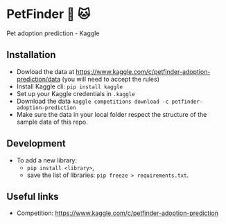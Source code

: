 # PetFinder 🐶 🐱

Pet adoption prediction - Kaggle

## Installation

- Dowload the data at https://www.kaggle.com/c/petfinder-adoption-prediction/data (you will need to accept the rules)
- Install Kaggle cli: `pip install kaggle`
- Set up your Kaggle credentials in `.kaggle`
- Download the data `kaggle competitions download -c petfinder-adoption-prediction`
- Make sure the data in your local folder respect the structure of the sample data of this repo.

## Development

- To add a new library:
  - `pip install <library>`,
  - save the list of libraries: `pip freeze > requirements.txt`.

## Useful links

- Competition: https://www.kaggle.com/c/petfinder-adoption-prediction
